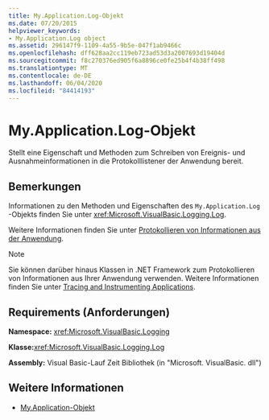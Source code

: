 ```yaml
---
title: My.Application.Log-Objekt
ms.date: 07/20/2015
helpviewer_keywords:
- My.Application.Log object
ms.assetid: 296147f9-1109-4a55-9b5e-047f1ab9466c
ms.openlocfilehash: dff628aa2cc119eb723ad53d3a2007693d19404d
ms.sourcegitcommit: f8c270376ed905f6a8896ce0fe25b4f4b38ff498
ms.translationtype: MT
ms.contentlocale: de-DE
ms.lasthandoff: 06/04/2020
ms.locfileid: "84414193"
---
```

# <a name="myapplicationlog-object"></a>My.Application.Log-Objekt
Stellt eine Eigenschaft und Methoden zum Schreiben von Ereignis- und Ausnahmeinformationen in die Protokolllistener der Anwendung bereit.  
  
## <a name="remarks"></a>Bemerkungen  
 Informationen zu den Methoden und Eigenschaften des `My.Application.Log` -Objekts finden Sie unter <xref:Microsoft.VisualBasic.Logging.Log>.  
  
 Weitere Informationen finden Sie unter [Protokollieren von Informationen aus der Anwendung](../../developing-apps/programming/log-info/index.md).  
  
> [!NOTE]
> Sie können darüber hinaus Klassen in .NET Framework zum Protokollieren von Informationen aus Ihrer Anwendung verwenden. Weitere Informationen finden Sie unter [Tracing and Instrumenting Applications](../../../framework/debug-trace-profile/tracing-and-instrumenting-applications.md).  
  
## <a name="requirements"></a>Requirements (Anforderungen)  
 **Namespace:** <xref:Microsoft.VisualBasic.Logging>  
  
 **Klasse:**<xref:Microsoft.VisualBasic.Logging.Log>  
  
 **Assembly:** Visual Basic-Lauf Zeit Bibliothek (in "Microsoft. VisualBasic. dll")  
  
## <a name="see-also"></a>Weitere Informationen

- [My.Application-Objekt](my-application-object.md)
